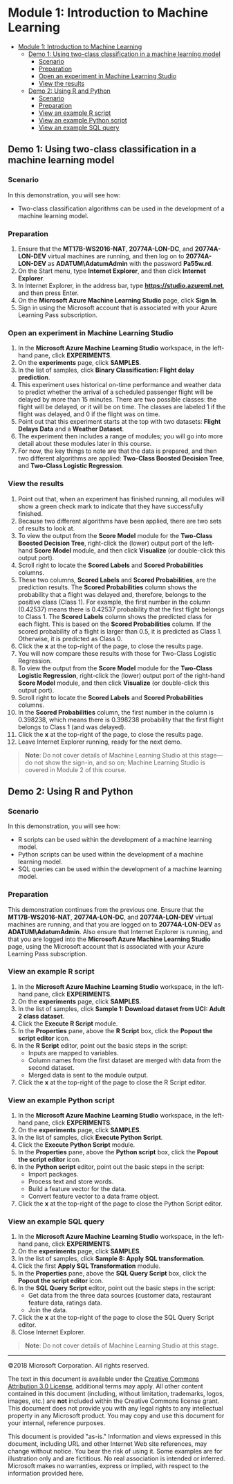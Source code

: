 # Module 1: Introduction to Machine Learning

- [Module 1: Introduction to Machine Learning](#module-1-introduction-to-machine-learning)
    - [Demo 1: Using two-class classification in a machine learning model](#demo-1-using-two-class-classification-in-a-machine-learning-model)
        - [Scenario](#scenario)
        - [Preparation](#preparation)
        - [Open an experiment in Machine Learning Studio](#open-an-experiment-in-machine-learning-studio)
        - [View the results](#view-the-results)
    - [Demo 2: Using R and Python](#demo-2-using-r-and-python)
        - [Scenario](#scenario)
        - [Preparation](#preparation)
        - [View an example R script](#view-an-example-r-script)
        - [View an example Python script](#view-an-example-python-script)
        - [View an example SQL query](#view-an-example-sql-query)

## Demo 1: Using two-class classification in a machine learning model

### Scenario

In this demonstration, you will see how:
- Two-class classification algorithms can be used in the development of a machine learning model.

### Preparation

1.  Ensure that the **MT17B-WS2016-NAT**, **20774A-LON-DC**, and **20774A-LON-DEV** virtual machines are running, and then log on to **20774A-LON-DEV** as **ADATUM\\AdatumAdmin** with the password **Pa55w.rd**.
2.  On the Start menu, type **Internet Explorer**, and then click **Internet Explorer**.
3.  In Internet Explorer, in the address bar, type **https://studio.azureml.net**, and then press Enter.
4.  On the **Microsoft Azure Machine Learning Studio** page, click **Sign In**.
5.  Sign in using the Microsoft account that is associated with your Azure Learning Pass subscription.

### Open an experiment in Machine Learning Studio
1.  In the **Microsoft Azure Machine Learning Studio** workspace, in the left-hand pane, click **EXPERIMENTS**.
2.  On the **experiments** page, click **SAMPLES**.
3.  In the list of samples, click **Binary Classification: Flight delay prediction**.
4.  This experiment uses historical on-time performance and weather data to predict whether the arrival of a scheduled passenger flight will be delayed by more than 15 minutes. There are two possible classes: the flight will be delayed, or it will be on time. The classes are labeled 1 if the flight was delayed, and 0 if the flight was on time.
5.  Point out that this experiment starts at the top with two datasets: **Flight Delays Data** and a **Weather Dataset**.
6.  The experiment then includes a range of modules; you will go into more detail about these modules later in this course.
7.  For now, the key things to note are that the data is prepared, and then two different algorithms are applied: **Two-Class Boosted Decision Tree**, and **Two-Class Logistic Regression**.

### View the results
1.  Point out that, when an experiment has finished running, all modules will show a green check mark to indicate that they have successfully finished.
2.  Because two different algorithms have been applied, there are two sets of results to look at.
3.  To view the output from the **Score Model** module for the **Two-Class Boosted Decision Tree**, right-click the (lower) output port of the left-hand **Score Model** module, and then click **Visualize** (or double-click this output port).
4.  Scroll right to locate the **Scored Labels** and **Scored Probabilities** columns.
5.  These two columns, **Scored Labels** and **Scored Probabilities**, are the prediction results. The **Scored Probabilities** column shows the probability that a flight was delayed and, therefore, belongs to the positive class (Class 1). For example, the first number in the column (0.42537) means there is 0.42537 probability that the first flight belongs to Class 1. The **Scored Labels** column shows the predicted class for each flight. This is based on the **Scored Probabilities** column. If the scored probability of a flight is larger than 0.5, it is predicted as Class 1. Otherwise, it is predicted as Class 0.
6.  Click the **x** at the top-right of the page, to close the results page.
7.  You will now compare these results with those for Two-Class Logistic Regression.
8.  To view the output from the **Score Model** module for the **Two-Class Logistic Regression**, right-click the (lower) output port of the right-hand **Score Model** module, and then click **Visualize** (or double-click this output port).
9.  Scroll right to locate the **Scored Labels** and **Scored Probabilities** columns.
10. In the **Scored Probabilities** column, the first number in the column is 0.398238, which means there is 0.398238 probability that the first flight belongs to Class 1 (and was delayed).
11. Click the **x** at the top-right of the page, to close the results page.
12. Leave Internet Explorer running, ready for the next demo.

>**Note**: Do not cover details of Machine Learning Studio at this stage—do not show the sign-in, and so on; Machine Learning Studio is covered in Module 2 of this course.

## Demo 2: Using R and Python

### Scenario

In this demonstration, you will see how:
- R scripts can be used within the development of a machine learning model.
- Python scripts can be used within the development of a machine learning model.
- SQL queries can be used within the development of a machine learning model.

### Preparation

This demonstration continues from the previous one. 
Ensure that the **MT17B-WS2016-NAT**, **20774A-LON-DC**, and **20774A-LON-DEV** virtual machines are running, and that you are logged on to **20774A-LON-DEV** as **ADATUM\AdatumAdmin**. Also ensure that Internet Explorer is running, and that you are logged into the **Microsoft Azure Machine Learning Studio** page, using the Microsoft account that is associated with your Azure Learning Pass subscription.

### View an example R script

1.  In the **Microsoft Azure Machine Learning Studio** workspace, in the left-hand pane, click **EXPERIMENTS**.
2.  On the **experiments** page, click **SAMPLES**.
3.  In the list of samples, click **Sample 1: Download dataset from UCI: Adult 2 class dataset**. 
4.  Click the **Execute R Script** module.
5.  In the **Properties** pane, above the **R Script** box, click the **Popout the script editor** icon.
6.  In the **R Script** editor, point out the basic steps in the script:
    - Inputs are mapped to variables.
    - Column names from the first dataset are merged with data from the second dataset.
    - Merged data is sent to the module output.
7.  Click the **x** at the top-right of the page to close the R Script editor.

### View an example Python script

1.  In the **Microsoft Azure Machine Learning Studio** workspace, in the left-hand pane, click **EXPERIMENTS**.
2.  On the **experiments** page, click **SAMPLES**.
3.  In the list of samples, click **Execute Python Script**. 
4.  Click the **Execute Python Script** module.
5.  In the **Properties** pane, above the **Python script** box, click the **Popout the script editor** icon.
6.  In the **Python script** editor, point out the basic steps in the script:
    - Import packages.
    - Process text and store words.
    - Build a feature vector for the data.
    - Convert feature vector to a data frame object.
7.  Click the **x** at the top-right of the page to close the Python Script editor.

### View an example SQL query

1.  In the **Microsoft Azure Machine Learning Studio** workspace, in the left-hand pane, click **EXPERIMENTS**.
2.  On the **experiments** page, click **SAMPLES**.
3.  In the list of samples, click **Sample 8: Apply SQL transformation**. 
4.  Click the first **Apply SQL Transformation** module.
5.  In the **Properties** pane, above the **SQL Query Script** box, click the **Popout the script editor** icon.
6.  In the **SQL Query Script** editor, point out the basic steps in the script:
    - Get data from the three data sources (customer data, restaurant feature data, ratings data.
    - Join the data.
7.  Click the **x** at the top-right of the page to close the SQL Query Script editor.
8.  Close Internet Explorer.

>**Note**: Do not cover details of Machine Learning Studio at this stage.

---

©2018 Microsoft Corporation. All rights reserved.

The text in this document is available under the [Creative Commons Attribution 3.0 License](https://creativecommons.org/licenses/by/3.0/legalcode), additional terms may apply. All other content contained in this document (including, without limitation, trademarks, logos, images, etc.) are **not** included within the Creative Commons license grant. This document does not provide you with any legal rights to any intellectual property in any Microsoft product. You may copy and use this document for your internal, reference purposes.

This document is provided "as-is." Information and views expressed in this document, including URL and other Internet Web site references, may change without notice. You bear the risk of using it. Some examples are for illustration only and are fictitious. No real association is intended or inferred. Microsoft makes no warranties, express or implied, with respect to the information provided here.
